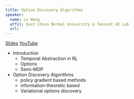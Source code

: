 ```yaml
---
title: Option Discovery Algorithms
speaker:
  name: Lu Wang
  affil: East China Normal University & Tencent AI Lab
  url: 
---
```


[Slides](/static/files/SP19-Slides/RL_options_discovery2019-0218luwang.pdf)
[YouTube](https://youtu.be/IxwX4riZhzc)

- Introduction
  - Temporal Abstraction in RL
  - Options
  - Semi-MDP
- Option Discovery Algorithms
  - policy gradient based methods
  - information-theoretic based
  - Variational options discovery